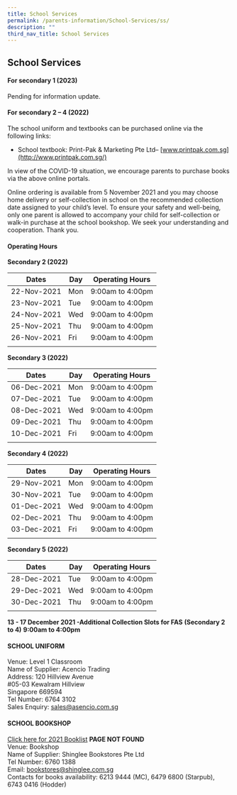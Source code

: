 ```yaml
---
title: School Services
permalink: /parents-information/School-Services/ss/
description: ""
third_nav_title: School Services
---
```

## School Services

#### For secondary 1 (2023)

Pending for information update.  
  
#### For secondary 2 – 4 (2022)

The school uniform and textbooks can be purchased online via the following links:
*   School textbook: Print-Pak & Marketing Pte Ltd– [www.printpak.com.sg](http://www.printpak.com.sg/)  
    
In view of the COVID-19 situation, we encourage parents to purchase books via the above online portals.

Online ordering is available from 5 November 2021 and you may choose home delivery or self-collection in school on the recommended collection date assigned to your child’s level. To ensure your safety and well-being, only one parent is allowed to accompany your child for self-collection or walk-in purchase at the school bookshop. We seek your understanding and cooperation. Thank you.

#### Operating Hours

**Secondary 2 (2022)**

| Dates | Day | Operating Hours |
|:---:|---|---|
| 22-Nov-2021 | Mon | 9:00am to 4:00pm |
| 23-Nov-2021 | Tue | 9:00am to 4:00pm |
| 24-Nov-2021 | Wed | 9:00am to 4:00pm |
| 25-Nov-2021 | Thu | 9:00am to 4:00pm |
| 26-Nov-2021 | Fri | 9:00am to 4:00pm |
|  |  |  |

**Secondary 3 (2022)**

| Dates | Day | Operating Hours |
|:---:|---|---|
| 06-Dec-2021 | Mon | 9:00am to 4:00pm |
| 07-Dec-2021 | Tue | 9:00am to 4:00pm |
| 08-Dec-2021 | Wed | 9:00am to 4:00pm |
| 09-Dec-2021 | Thu | 9:00am to 4:00pm |
| 10-Dec-2021 | Fri | 9:00am to 4:00pm |
|  |  |  |

**Secondary 4 (2022)**

| Dates | Day | Operating Hours |
|:---:|---|---|
| 29-Nov-2021 | Mon | 9:00am to 4:00pm |
| 30-Nov-2021 | Tue | 9:00am to 4:00pm |
| 01-Dec-2021 | Wed | 9:00am to 4:00pm |
| 02-Dec-2021 | Thu | 9:00am to 4:00pm |
| 03-Dec-2021 | Fri | 9:00am to 4:00pm |
|  |  |  |

**Secondary 5** **(2022)**

| Dates | Day | Operating Hours |
|:---:|---|---|
| 28-Dec-2021 | Tue | 9:00am to 4:00pm |
| 29-Dec-2021 | Wed | 9:00am to 4:00pm |
| 30-Dec-2021 | Thu | 9:00am to 4:00pm |
|  |  |  |

**13 - 17 December 2021 -Additional Collection Slots for FAS** **(Secondary 2 to 4)** **9:00am to 4:00pm**

#### SCHOOL UNIFORM

Venue: Level 1 Classroom <br>
Name of Supplier: Acencio Trading <br>
Address: 120 Hillview Avenue<br> 
#05-03 Kewalram Hillview <br>
Singapore 669594 <br>
Tel Number: 6764 3102<br> 
Sales Enquiry: [sales@asencio.com.sg](mailto:sales@asencio.com.sg)

#### SCHOOL BOOKSHOP

[Click here for 2021 Booklist](https://jurongvillesec-moe-edu-sg-admin.cwp.sg/parents-information/booklist) **PAGE NOT FOUND**<br>
Venue: Bookshop <br>
Name of Supplier: Shinglee Bookstores Pte Ltd <br>
Tel Number: 6760 1388 <br>
Email: [bookstores@shinglee.com.sg](mailto:bookstores@shinglee.com.sg) <bR>
Contacts for books availability: 6213 9444 (MC), 6479 6800 (Starpub), 6743 0416 (Hodder)


